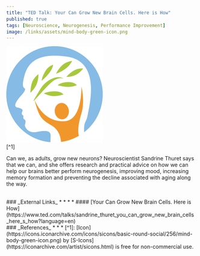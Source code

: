 ```yaml
---
title: "TED Talk: Your Can Grow New Brain Cells. Here is How"
published: true
tags: [Neuroscience, Neurogenesis, Performance Improvement]
image: /links/assets/mind-body-green-icon.png
---
```


![](/links/assets/mind-body-green-icon.png)
<br>
[^1]

Can we, as adults, grow new neurons? Neuroscientist Sandrine Thuret says that we can, and she offers research and practical advice on how we can help our brains better perform neurogenesis, improving mood, increasing memory formation and preventing the decline associated with aging along the way.

<br>
### _External Links_
* * *
* #### [Your Can Grow New Brain Cells. Here is How](https://www.ted.com/talks/sandrine_thuret_you_can_grow_new_brain_cells_here_s_how?language=en)

<br>
### _References_
* * *
[^1]: [Icon](https://icons.iconarchive.com/icons/sicons/basic-round-social/256/mind-body-green-icon.png) by [S-Icons](https://iconarchive.com/artist/sicons.html) is free for non-commercial use.
